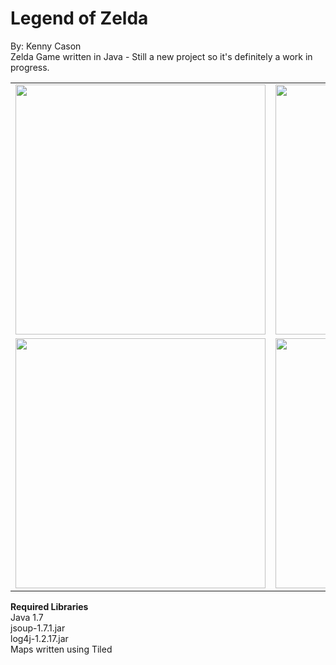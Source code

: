 Legend of Zelda
=============
By: Kenny Cason<br/>
Zelda Game written in Java - Still a new project so it's definitely a work in progress.<br/>


<table>
    <tr>
        <td>
            <img src="http://ken-soft.com/images/zelda/zelda3.png" width="400px"/>
        </td>
        <td>
            <img src="http://ken-soft.com/images/zelda/zelda5.png" width="400px"/>
        </td>
    </tr>
    <tr>
        <td>
            <img src="http://ken-soft.com/images/zelda/zelda4.png" width="400px"/>
        </td>
        <td>
            <img src="http://ken-soft.com/images/zelda/zelda6.png" width="400px"/>
        </td>
    </tr>
</table>

**Required Libraries**<br/>
Java 1.7<br/>
jsoup-1.7.1.jar<br/>
log4j-1.2.17.jar<br/>
Maps written using Tiled<br/>
